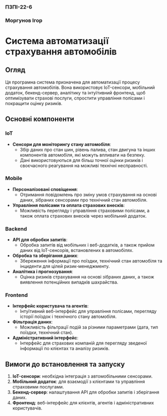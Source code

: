 ### ПЗПІ-22-6 

### Моргунов Ігор

# Система автоматизації страхування автомобілів

## Огляд
Ця програмна система призначена для автоматизації процесу страхування автомобілів. Вона використовує IoT-сенсори, мобільний додаток, бекенд-сервер, аналітику та інтуїтивний фронтенд, щоб оптимізувати страхові послуги, спростити управління полісами і покращити оцінку ризиків.
## Основні компоненти
### IoT
- **Сенсори для моніторингу стану автомобіля**: 
  - Збір даних про стан шин, рівень палива, стан двигуна та інших компонентів автомобіля, які можуть впливати на безпеку.
  - Дані використовуються для більш точної оцінки ризиків і своєчасного реагування на можливі технічні несправності.
### Mobile
- **Персоналізовані сповіщення**:
  - Отримання повідомлень про зміну умов страхування на основі даних, зібраних сенсорами про технічний стан автомобіля.
- **Управління полісами та оплата страхових внесків**:
  - Можливість перегляду і управління страховими полісами, а також оплата страхових внесків через мобільний додаток.
### Backend
- **API для обробки запитів**:
  - Обробка запитів від мобільних і веб-додатків, а також прийом даних від IoT-сенсорів, встановлених в автомобілях.
- **Обробка та зберігання даних**:
  - Збереження інформації про поїздки, технічний стан автомобіля та інциденти для цілей ризик-менеджменту.
- **Аналітика і прогнозування**:
  - Оцінка ризиків страхування на основі зібраних даних, а також виявлення потенційних випадків шахрайства.
### Frontend
- **Інтерфейс користувача та агентів**:
  - Інтуїтивний веб-інтерфейс для управління полісами, перегляду історії поїздок і технічного стану автомобіля.
- **Фільтрація даних**:
  - Можливість фільтрації подій за різними параметрами (дата, тип поїздки, технічний стан).
- **Адміністративний інтерфейс**:
  - Інтерфейс для страхових компаній для перегляду зведеної інформації по клієнтах та аналізу ризиків.
## Вимоги до встановлення та запуску
1. **IoT-сенсори**: необхідна інтеграція з автомобільними сенсорами.
2. **Мобільний додаток**: для взаємодії з клієнтами та управління страховими послугами.
3. **Бекенд-сервер**: налаштування API для обробки запитів і зберігання даних.
4. **Фронтенд**: веб-інтерфейс для клієнтів, агентів і адміністративних користувачів.
